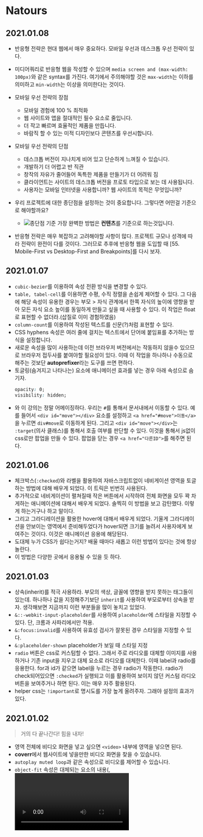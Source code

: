 # Natours

## 2021.01.08

- 반응형 전략은 현대 웹에서 매우 중요하다. 모바일 우선과 데스크톱 우선 전략이 있다.
- 미디어쿼리로 반응형 웹을 작성할 수 있으며 `media screen and (max-width: 100px)`와 같은 syntax를 가진다. 여기에서 주의해야할 것은 `max-width`는 이하를 의미하고 `min-width`는 이상을 의미한다는 것이다.
- 모바일 우선 전략의 장점

  - 모바일 경험에 100 % 최적화
  - 웹 사이트와 앱을 절대적인 필수 요소로 줄입니다.
  - 더 작고 빠르며 효율적인 제품을 만듭니다.
  - 바람직 할 수 있는 미적 디자인보다 콘텐츠를 우선시합니다.

- 모바일 우선 전략의 단점

  - 데스크톱 버전이 지나치게 비어 있고 단순하게 느껴질 수 있습니다.
  - 개발하기 더 어렵고 반 직관
  - 창작의 자유가 줄어들어 독특한 제품을 만들기가 더 어려워 짐
  - 클라이언트는 사이트의 데스크톱 버전을 프로토 타입으로 보는 데 사용됩니다.
  - 사용자는 모바일 인터넷을 사용합니까? 웹 사이트의 목적은 무엇입니까?

- 우리 프로젝트에 대한 종단점을 설정하는 것이 중요합니다. 그렇다면 어떤걸 기준으로 해야할까요?
  - ![종단점 기준](https://user-images.githubusercontent.com/27342882/103908070-6b511000-5145-11eb-9b7a-4a66a80749b2.PNG)
    가장 완벽한 방법은 **컨텐츠**를 기준으로 하는것입니다.
- 반응형 전략은 매우 복잡하고 고려해야할 사항이 많다. 프로젝트 규모나 성격에 따라 전략이 완전이 다를 것이다. 그러므로 추후에 반응형 웹을 도입할 때 [55. Mobile-First vs Desktop-First and Breakpoints]를 다시 보자.

## 2021.01.07

- `cubic-bezier`를 이용하여 속성 전환 방식을 변경할 수 있다.
- `table, tabel-cell`를 이용하면 수평, 수직 정렬을 손쉽게 제어할 수 있다.
  그 다음에 해당 속성이 유용한 경우는 부모 > 자식 관계에서 한쪽 자식의 높이에 영향을 받아 모든 자식 요소 높이를 동일하게 만들고 싶을 때 사용할 수 있다. 이 작업은 float로 표현할 수 없더라.(삽질로 이미 경험하였음)
- `column-count`를 이용하여 작성된 텍스트를 신문(?)처럼 표현할 수 있다.
- CSS hyphens 속성은 여러 줄에 걸치는 텍스트에서 단어에 붙임표를 추가하는 방식을 설정합니다.
- 새로운 속성을 많이 사용하는데 이전 브라우저 버전에서는 작동하지 않을수 있으므로 브라우저 접두사를 붙여야할 필요성이 있다. 이때 이 작업을 하나하나 수동으로 해주는 것보단 **autoprefixer**라는 도구를 쓰면 편하다.
- 토글링(숨겨지고 나타나는) 요소에 애니메이션 효과를 넣는 경우 아래 속성으로 숨기자.
  ```css
  opacity: 0;
  visibility: hidden;
  ```
- 와 이 강의는 정말 어메이징하다. 우리는 `#`를 통해서 문서내에서 이동할 수 있다. 예를 들어서 `<div id="move"></div>` 요소를 설정하고 `<a href="#move">이동</a>`을 누르면 `div#move`로 이동하게 된다. 그리고 `<div id="move"></div>`는 `:target`(의사 클래스)를 통해서 호출 여부를 판단할 수 있다. 이것을 통해서 js없이 css로만 팝업을 만들 수 있다. 팝업을 닫는 경우 `<a href="다른ID">`를 해주면 된다.

## 2021.01.06

- 체크박스(`:checked`)와 라벨을 활용하여 자바스크립트없이 네비게이션 영역을 토글하는 방법에 대해 배우게 되었다. 이 트릭은 빈번히 사용된다.
- 추가적으로 네비게이션이 펼쳐질때 작은 버튼에서 시작하여 전체 화면을 모두 꽉 차게하는 애니메이션에 대해서 배우게 되었다. 솔찍히 이 방법을 보고 감탄했다. 이렇게 하는거구나 하고 말이다.
- 그리고 그라디레이션을 활용한 hover에 대해서 배우게 되었다. 기울게 그라디레이션을 안보이는 영역에서 준비해두었다가 hover되면 크기를 늘려서 사용자에게 보여주는 것이다. 이것은 애니메이션 응용에 해당된다.
- 도대체 누가 CSS가 쉽다는거지? 배울 때마다 새롭고 이런 방법이 있다는 것에 항상 놀란다.
- 이 방법은 다양한 곳에서 응용될 수 있을 듯 하다.

## 2021.01.03

- 상속(inherit)를 적극 사용하라. 부모의 색상, 글꼴에 영향을 받지 못하는 태그들이 있는데. 하나하나 값을 지정해주기보단 `inherit`를 사용하여 부모로부터 상속을 받자. 생각해보면 지금까지 이런 부분들을 많이 놓치고 있었다.
- `&::-webkit-input-placeholder`를 사용하여 `placeholder`에 스타일을 지정할 수 있다. 단, 크롬과 사파리에서만 적용.
- `&:focus:invalid`를 사용하여 유효성 검사가 잘못된 경우 스타일을 지정할 수 있다.
- `&:placeholder-shown` placeholder가 보일 때 스타일 지정
- `radio` 버튼은 css로 커스텀할 수 없다. 그래서 주로 라디오를 대체할 이미지를 사용하거나 기존 input을 지우고 대체 요소로 라디오를 대체한다. 이때 label과 radio를 응용한다. for과 id가 같으면 label을 누르는 경우 radio가 작동한다. radio가 check되어있으면 `:checked`가 실행되고 이를 활용하여 보이지 않던 커스텀 라디오 버튼을 보여주거나 하면 된다. 이는 매우 자주 활용된다.
- helper css는 `!important`로 명시도를 가장 높게 올려주자. 그래야 설정의 효과가 있다.

## 2021.01.02

> 거의 다 끝나간다! 힘을 내자!

- 영역 전체에 비디오 화면을 넣고 싶으면 `<video>` 내부에 영역을 넣으면 된다.
- **coverr**에서 웹사이트에 넣을만한 비디오 화면을 찾을 수 있습니다.
- `autoplay muted loop`과 같은 속성으로 비디오를 제어할 수 있습니다.
- `object-fit` 속성은 대체되는 요소의 내용(<img>, <video>, <object>, <svg> 등과 같은)이 지정된 너비와 높이에 맞게 장착되는 방식을 지정한다.
- `book`에서 `linear-gradient`을 응용해서 다각형을 만들었다. 이 트릭을 사용하지 않았다면 `clip-path`로 직접 만들었을 듯하다.

## 2021.01.01

> 2021년! 파이팅하여 공부하자!

- 셰이프 외부 및 부동을 사용하여 셰이프 주위에 텍스트 흐름을 만드는 방법
  특정 모양(동그라미, 세모등) 주위에 텍스트를 흐르게 만드는 방법 `shape-outside: circle(50% at 50% 50%);` 특정 요소를 원하는 모양으로 표현 `clip-path: circle(50% at 50% 50%);`
- 이미지에 필터를 적용하는 방법
- 전체 섹션을 다루는 배경 비디오를 만드는 방법
- `<video>` html 요소 사용 방법
- object-fit 속성을 사용하는 방법과 시기
- `transform: skewX(12deg);`로 요소를 기울인 경우 안에 있는 **요소들을** `transform: skewX(-12deg);`로 해줘야 원래대로 돌아온다.
- 드디어 **Tous Section** 부분이 끝났다. 이번 섹션에서는 카드뒤집기를 css로만 구현하는 방법에 대해서 알아보았다. 새로운 속성이 너무 많이 나와서 추후에 다시 한번 따라해보면서 정리해보아야겠다.

## 2020.12.29

- `background-blend-mode`
- `clip-path`와 같은 현대적인 속성은 브라우저 접두사를 반드시 사용해야한다.
- `box-decoration-break`
  한줄의 글자에 `padding`을 주고 크기를 줄여 두줄이 되면 줄바꿈된 곳에 `padding`이 들어가있지 않을 때 사용

CSS에 정말 유용한 속성이 많이 나왔다. 공부할게 너무 많네.. 이번 기회에 이런 속성이 있구나.. 정도로 알아두고 나중에 사용할 일이 생기면 다시 찾아보는 방식으로 공부하자. 아무래도 새로운 속성은 브라우저 호환성 때문에 실무에서 사용하지 못할 가능성이 높으니까.

## 2020.12.27

- 카드 뒤집기 효과 만들기

  - `transform: rotateY()`
  - `perspective`
    원근감을 준다.
  - `backface-visibility`
    뒤집어진 뒷면이 보여질지 안보여질지를 결정한다.

  카드 뒤집기 효과가 많은 속성의 응용이라 쉽게 이해가 되지 않는다. 대략적인 사용 용도는 파악했다.

- BEM 활용하기
  - Block
  - Element
  - Modifier
- 반응형 이미지
  반응형 웹에서 이미지 처리는 매우 어렵습니다. 고정된 크기의 경우 스크롤이 생겨버리거든요. `%` 단위를 사용합시다.
- outline, border를 테두리라고 한다면 outline은 border 바깥 외곽선을 말합니다.
  - outline-offset, border와 outline 사이의 여백을 의미합니다.
- linea 아이콘 사이트
  - \_basic/\_ICONFONT/fonts, styles 복사해서 사용
- `transform: skewY()`로 틀어진 내부 아이템을 `transform: skewY()` 반대 값을 주면 원래대로 돌아온다. 모든 값에 지정해주면 되지만 모든 아이템 하나하나마다 이를 지정하면 매우 비효율적일것이다. 그래서 `& > *` 선택자를 이용하자.

## 2020.12.26

- 그리드 시스템 만들어보기

  ```html
  <section class="grid-test">
    <div class="row">
      <div class="col-1-of-2">Col 1 of 2</div>
      <div class="col-1-of-2">Col 1 of 2</div>
    </div>

    <div class="row">
      <div class="col-1-of-3">Col 1 of 3</div>
      <div class="col-1-of-3">Col 1 of 3</div>
      <div class="col-1-of-3">Col 1 of 3</div>
    </div>

    <div class="row">
      <div class="col-1-of-3">Col 1 of 3</div>
      <div class="col-2-of-3">Col 2 of 3</div>
    </div>

    <div class="row">
      <div class="col-1-of-4">Col 1 of 4</div>
      <div class="col-1-of-4">Col 1 of 4</div>
      <div class="col-1-of-4">Col 1 of 4</div>
      <div class="col-1-of-4">Col 1 of 4</div>
    </div>

    <div class="row">
      <div class="col-1-of-4">Col 1 of 4</div>
      <div class="col-1-of-4">Col 1 of 4</div>
      <div class="col-2-of-4">Col 2 of 4</div>
    </div>

    <div class="row">
      <div class="col-1-of-4">Col 1 of 4</div>
      <div class="col-3-of-4">Col 3 of 4</div>
    </div>
  </section>
  ```

  ```scss
  .row {
    max-width: $grid-width; // 1140px 보다 작은 경우 100%를 차지
    background-color: #eee;
    margin: 0 auto;

    &:not(:last-child) {
      // 마지막 요소를 제외한 모든 row
      margin-bottom: $gutter-vertical;
    }

    @include clearfix;

    [class^="col-"] {
      // 클래스 이름이 col-로 시작하는 경우
      background-color: orangered;
      float: left;
      &:not(:last-child) {
        margin-right: $gutter-horizontal;
      }
    }
    .col-1-of-2 {
      width: calc((100% - #{$gutter-horizontal}) / 2);
    }

    .col-1-of-3 {
      width: calc(
        (100% - 2 * #{$gutter-horizontal}) / 3
      ); // 사이 여백이 2개이므로 곱하기 2
    }

    .col-2-of-3 {
      width: calc(
        2 * ((100% - 2 * #{$gutter-horizontal}) / 3) + #{$gutter-horizontal}
      ); // col-1-of-3 을 두개 곱한 후 horizontal을 하나 더하면 된다.
    }

    .col-1-of-4 {
      width: calc(
        (100% - 3 * #{$gutter-horizontal}) / 4
      ); // 사이 여백이 3개이므로 곱하기 3
    }

    .col-2-of-4 {
      width: calc(
        2 * ((100% - 3 * #{$gutter-horizontal}) / 4) + #{$gutter-horizontal}
      ); // col-1-of-4 을 두개 곱한 후 horizontal을 하나 더하면 된다.
    }

    .col-3-of-4 {
      width: calc(
        3 * ((100% - 3 * #{$gutter-horizontal}) / 4) + 2 * #{$gutter-horizontal}
      ); // col-1-of-3 을 세개 곱한 후 horizontal를 두배한 값을 더하면 된다.
    }
  }
  ```

- css `calc`에서 sass 변수를 사용하려면 `#{$gutter-horizontal}` 형식으로 해야 사용 간으하다.
- 그리드 시스템 구성 방법을 공부했고 이해했다. 현재는 하나하나 계산하여 그리드 시스템을 구축하지만 scss 함수를 이용하면 이를 자동화할 수 있다.
- 요소 크기나 색상을 변수로 관리하는 경우 변화에 기민하게 대처할 수 있다.
- 시맨틱 요소를 적절히 사용하기
  - `main`
  - `header`
- Enmet
  HTML을 편리하게 사용하기 위한 편리 기능
- `-webkit-background-clip`
  background-clip 속성은 요소의 배경이 테두리, 안쪽 여백, 콘텐츠 상자 중 어디까지 차지할 지 지정합니다.
  현재 프로젝트에서 글자에 그라디에이션 효과를 주어야하는데. 글자에 `background-image: linear-gradient()` 주고 난 후에 그라디에이션(배경)이 텍스트 영역에만 보이게 하면 글자에 효과가 적용됩니다.
- `transform: skewY()`는 기울기를 의미합니다.
- `text-shadow` 텍스트에 그림자를 추가합니다.
- 프로젝트에서 재사용할 유틸성 클래스를 많이 만들어서 재사용하라.

  ```scss
  .u-center-text {
    // 텍스트 중앙 정렬
    text-align: center;
  }

  .u-margin-bottom-8 {
    margin-bottom: 8rem;
  }
  ```

- `&rarr;` HTML에서 오른쪽 화살표 의미

## 2020.12.25

- 대규모 CSS 시스템을 위한 SCSS 도입 및 아키텍처

  - abstracts
    - mixins
    - functions
    - variables
  - base
    - animation
    - base
    - typography
    - utilities
  - components
  - layout
  - pages
  - index

  각 scss 역할에 따라 분리합시다. 분리한 다음 `@import`를 통해 조합하여 사용합니다. 이를 통해서 재사용성과 유지보수성을 올릴 수 있습니다.

- 레이아웃
  레이아웃은 CSS에서 매우 중요합니다. 결국 우리는 디자이너가 제공한 시안을 적절히 배치하는게 대부분이기 때문이죠. 레이아웃을 만드는 다양한 방법이 존재합니다.

  1. float
  2. flexbox
  3. grid

  1번 방법은 가장 전통적인 방법입니다. 이 방법에는 한계점이 있지만 오랜 기간 연구된 끝에 많은 어려움을 해결하는 방법이 알려져 있습니다. 그리고 1번 방법은 대부분 브라우저에서 작동합니다. 2, 3번 방법은 레이아웃을 위한 전용 CSS 속성입니다. 1번 방법에서 구현하기 힘든 것들을 손쉽게 개발할 수 있습니다. 그렇다면 2, 3번 방법을 사용하면 될까요? 안타깝게도 2, 3번 방법은 현대적인 브라우저에서만 작동합니다. 그래서 범용적인 웹을 만들기 위해 아직까지 1번 방법을 많이 사용합니다. 하지만 웹은 빠르게 발전하고 있고 마이크로소프트에서 IE에 대한 지원 중단을 선언하면서 빠른 시간내에 우리는 2, 3번 방법으로도 많은 사용자를 충족시킬 수 있을 것입니다. 2, 3번 방법은 개발자에게도 매우 유용합니다.

## 2020.12.24

- SCSS 연습해보기(변수, 중첩, 믹스, 확장 및 기능)

  ```html
  <nav>
    <ul class="navigation">
      <li><a href="#">About us</a></li>
      <li><a href="#">Pricing</a></li>
      <li><a href="#">Contact</a></li>
    </ul>
    <div class="button">
      <a class="btn-main" href="#">Sign up</a>
      <a class="btn-hot" href="#">Get a quote</a>
    </div>
  </nav>
  ```

  ```scss
  * {
    margin: 0;
    padding: 0;
  }

  $color-primary: #f9ed69; // yellow color
  $color-secondary: #f08a5d; // orange
  $color-tertiary: #b83b5e; // pink
  $color-text-dark: #333;
  $color-text-light: #eee;

  $width-button: 150px;

  @mixin clearfix {
    &::after {
      content: "";
      display: none;
      clear: both;
    }
  }

  @mixin style-link-text($color) {
    text-decoration: none;
    text-transform: uppercase;
    color: $color;
  }

  @function divide($a, $b) {
    @return $a / $b;
  }

  /* comment */

  nav {
    margin: divide(60, 2) * 1px;
    background-color: $color-primary;
    @include clearfix;
  }

  .navigation {
    list-style: none;
    float: left;

    li {
      display: inline-block;
      margin-left: 30px;

      &:first-child {
        margin: 0;
      }

      a:link {
        @include style-link-text($color-text-dark);
      }
    }
  }

  .buttons {
    float: right;
  }

  %btn-placeholder {
    padding: 10px;
    display: inline-block;
    text-align: center;
    border-radius: 100px;
    width: $width-button;
    @include style-link-text($color-text-light);
  }

  .btn-main {
    &:link {
      @extend %btn-placeholder;
      background-color: $color-secondary;
    }
    &:hover {
      background-color: darken($color-secondary, 15%);
    }
  }

  .btn-hot {
    &:link {
      @extend %btn-placeholder;
      background-color: $color-tertiary;
    }
    &:hover {
      background-color: lighten($color-tertiary, 10%);
    }
  }
  ```

- Mixin과 Extend 차이점에 대해서 알아보기

## 2020.12.23

- `rem`과 `em`의 차이에 대해서 알기
- 왜? html 스타일에 62.5%의 `font-size`를 지정하는걸까?
  대부분의 브라우저 기본 폰트 사이즈는 16px 이고 16px의 62.5%는 10px이다. 10px로 설정하면 rem을 설정할 때 계산하기 편하다. 그렇다면 명시적으로 10px을 주면 되는데 왜 굳이 62.5%를 주는걸까? 이유는 사용자 환경에 따라 폰트 사이즈가 제각각이기 때문이다. 어떤 사용자는 브라우저를 확대해서 보거나 축소해서 본다. 그런데 우리가 폰트 사이즈를 명시적으로 10px로 설정하면 사용자는 확대/축소 기능의 이점을 가질 수 없다. 사용자를 위한 배려라고 생각하자.

  > 하지만 사용자의 설정을 존중해야 한다는 입장의 개발자, 그러니까 62.5%를 쓰는게 더 좋다고 말하는 개발자들은 이 설정이 보기엔 큰 차이가 없지만 사용자의 접근성 옵션(accessibility options)을 해친다고 말한다. 글씨가 작아 기본 폰트를 키워 쓰던 사람이 10px로 사용자 브라우저의 기본 폰트를 바꾸면 그 설정에 맞게 동작하지 않고 강제로 10px 설정된 상태에서 사용해야 하기 때문에 불편하다는 것이다.

- 구조화되고 재사용 가능한 CSS를 작성하기 위해 패턴 혹은 아키텍처 도입을 고려해보자. 대표적인 아키텍처는 `BEM`이 있다.
  독립적인 영역을 `BLOCK`이라고 하며 `BLOCK`은 `ELEMENT`로 구성되어있다. `ELEMENT`는 `BLOCK`내에서 종속적이다. `MODIFIER`는 `BLOCK`과 `ELEMENT`의 성질을 의미한다. BEM은 CSS를 구조화할 수 있고 각 영역을 독립적으로 관리할 수 있지만 불필요하게 네이밍이 길어지는 단점이 있다.

## 2020.12.22

- 버튼에 잔상이 남는 효과 만들기, `css/style.css` `.btn-white` 참고하기
- `animation-fill-mode: backwards;`
- 브라우저가 HTML가 CSS를 읽는 단계

  1. html를 로드합니다.
  2. html을 파싱합니다.
  3. 파싱하다가 중간에 <link>를 만나면 브라우저를 웹 서버에 css를 요청합니다.
  4. 응답 받은 css를 읽습니다. CSS 파싱을 합니다.
  5. 파싱 하면서 명시도 계산, 값 계산을 합니다. 이 결과 CSSOM이 만들어집니다.
  6. CSS를 읽은 후 HTML을 마저 파싱합니다. HTML을 읽은 후 DOM Tree를 구성합니다.
  7. 앞서 만든 DOM Tree와 CSSOM을 이용하여 Render Tree를 만듭니다.
  8. 화면 배치 및 그립니다.

- 명시도
  다양한 선택자(selector)를 이용하여 CSS 속성을 설정하다보면 예상치 못하게 스타일이 적용되지 않을 때가 있습니다.
  그때는 명시도가 낮음을 의심해봅시다.
  CSS 선택자를 분석하여 명시도를 알아낼 수 있습니다. 명시도에 따라 선택되는 CSS 스타일이 다릅니다.
  아래 설명에서 숫자가 낮을수록 명시도가 높습니다.
  1. `!important`가 명시도가 가장 높습니다.
  2. `inline style` 태그에 style을 직접 주는 경우 명시도가 높습니다.
  3. id
  4. class, pseudo-classes, attribute
  5. elements, pseudo-elements

## 2020.12.21

- `a tag`의 가상 선택자 `:link`와 `:visited`가 있다.

- 가상 선택자로 `:hover`, `:active`도 있다.

- 자식 요소가 `inline-block`이라면 부모 요소의 `text-align`에 영향을 받는다. 이를 활용하여 수평 중앙 정렬을 할 수 있다.

- 요소 가상 선택자에 animation이나 transform을 설정한 후 요소에 transition을 설정해두어야 스무스하게 효과가 나타난다.

- animation

  ```css
  animation-name: moveInLeft;
  animation-duration: 1s;
  animation-timing-function: ease-out;
  animation-iteration-count: 3;
  animation-delay: 3s;
  @keyframes moveInLeft {
    0% {
      opacity: 0;
      transform: translateX(-100px);
    }

    80% {
      transform: translateX(10px);
    }

    100% {
      opacity: 1;
      transform: translateX(0);
    }
  }
  ```

  애니메이션을 적용하고 요소를 자세히보면 끝나는 시점에 조금 흔들리는 것을 볼수 있습니다. 이를 해결하려면 감싸는 부모 요소에 `backface-visibility: hidden;`를 설정합시다. 강좌가 2년전 강좌라 현재 시점에서는 필요 없을 수도 있습니다.

- 부모를 기준으로 자식 요소를 이동하고 싶다면 부모 요소에 `position: relative`, 자식에 `position: absolute`를 지정하면 된다.

- `text-transform` 요소내 텍스트를 변형시킨다. 예를 들어 소문자인 내용을 대문자로 바꾼다거나.

- `letter-spacing` 문자 사이의 수평 간격을 지정할 수 있다. 값이 클수록 벌어진다.

- `transform: translate(-50%, -50%);`를 사용하여 요소를 중간에 위치하게 만들 수 있다.

## 2020.12.20

- linear-gradient()
  그라디데이션을 만들기 위한 속성

  ```css
  background-image: linear-gradient(
    to right bottom,
    rgba(126, 213, 111, 0.8),
    rgba(40, 180, 131, 0.8)
  );
  ```

- clip-path
  배경 화면내에서 다각형 및 모형을 만들기 위한 속성
  왼쪽/위를 기준으로 시계방향으로 4개의 점을 움직여서 모양을 만든다.

  ```css
  clip-path: polygon(0 0, 100% 0, 100% 75vh, 0 100%);
  ```

- background-position
  이미지의 고정 영역 설정한다. top이면 화면 크기가 작아지면 위의 영역 이미지는 고정되고 top 이외의 영역이 잘려나간다.

  ```css
  background-position: top;
  ```
